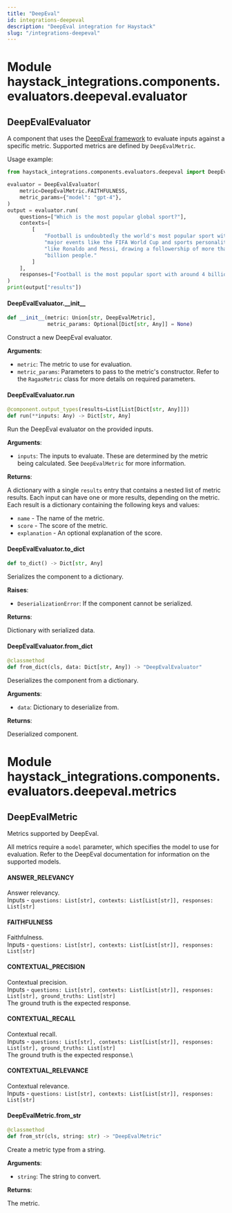 ```yaml
---
title: "DeepEval"
id: integrations-deepeval
description: "DeepEval integration for Haystack"
slug: "/integrations-deepeval"
---
```


<a id="haystack_integrations.components.evaluators.deepeval.evaluator"></a>

# Module haystack\_integrations.components.evaluators.deepeval.evaluator

<a id="haystack_integrations.components.evaluators.deepeval.evaluator.DeepEvalEvaluator"></a>

## DeepEvalEvaluator

A component that uses the [DeepEval framework](https://docs.confident-ai.com/docs/evaluation-introduction)
to evaluate inputs against a specific metric. Supported metrics are defined by `DeepEvalMetric`.

Usage example:
```python
from haystack_integrations.components.evaluators.deepeval import DeepEvalEvaluator, DeepEvalMetric

evaluator = DeepEvalEvaluator(
    metric=DeepEvalMetric.FAITHFULNESS,
    metric_params={"model": "gpt-4"},
)
output = evaluator.run(
    questions=["Which is the most popular global sport?"],
    contexts=[
        [
            "Football is undoubtedly the world's most popular sport with"
            "major events like the FIFA World Cup and sports personalities"
            "like Ronaldo and Messi, drawing a followership of more than 4"
            "billion people."
        ]
    ],
    responses=["Football is the most popular sport with around 4 billion" "followers worldwide"],
)
print(output["results"])
```

<a id="haystack_integrations.components.evaluators.deepeval.evaluator.DeepEvalEvaluator.__init__"></a>

#### DeepEvalEvaluator.\_\_init\_\_

```python
def __init__(metric: Union[str, DeepEvalMetric],
             metric_params: Optional[Dict[str, Any]] = None)
```

Construct a new DeepEval evaluator.

**Arguments**:

- `metric`: The metric to use for evaluation.
- `metric_params`: Parameters to pass to the metric's constructor.
Refer to the `RagasMetric` class for more details
on required parameters.

<a id="haystack_integrations.components.evaluators.deepeval.evaluator.DeepEvalEvaluator.run"></a>

#### DeepEvalEvaluator.run

```python
@component.output_types(results=List[List[Dict[str, Any]]])
def run(**inputs: Any) -> Dict[str, Any]
```

Run the DeepEval evaluator on the provided inputs.

**Arguments**:

- `inputs`: The inputs to evaluate. These are determined by the
metric being calculated. See `DeepEvalMetric` for more
information.

**Returns**:

A dictionary with a single `results` entry that contains
a nested list of metric results. Each input can have one or more
results, depending on the metric. Each result is a dictionary
containing the following keys and values:
- `name` - The name of the metric.
- `score` - The score of the metric.
- `explanation` - An optional explanation of the score.

<a id="haystack_integrations.components.evaluators.deepeval.evaluator.DeepEvalEvaluator.to_dict"></a>

#### DeepEvalEvaluator.to\_dict

```python
def to_dict() -> Dict[str, Any]
```

Serializes the component to a dictionary.

**Raises**:

- `DeserializationError`: If the component cannot be serialized.

**Returns**:

Dictionary with serialized data.

<a id="haystack_integrations.components.evaluators.deepeval.evaluator.DeepEvalEvaluator.from_dict"></a>

#### DeepEvalEvaluator.from\_dict

```python
@classmethod
def from_dict(cls, data: Dict[str, Any]) -> "DeepEvalEvaluator"
```

Deserializes the component from a dictionary.

**Arguments**:

- `data`: Dictionary to deserialize from.

**Returns**:

Deserialized component.

<a id="haystack_integrations.components.evaluators.deepeval.metrics"></a>

# Module haystack\_integrations.components.evaluators.deepeval.metrics

<a id="haystack_integrations.components.evaluators.deepeval.metrics.DeepEvalMetric"></a>

## DeepEvalMetric

Metrics supported by DeepEval.

All metrics require a `model` parameter, which specifies
the model to use for evaluation. Refer to the DeepEval
documentation for information on the supported models.

<a id="haystack_integrations.components.evaluators.deepeval.metrics.DeepEvalMetric.ANSWER_RELEVANCY"></a>

#### ANSWER\_RELEVANCY

Answer relevancy.\
Inputs - `questions: List[str], contexts: List[List[str]], responses: List[str]`

<a id="haystack_integrations.components.evaluators.deepeval.metrics.DeepEvalMetric.FAITHFULNESS"></a>

#### FAITHFULNESS

Faithfulness.\
Inputs - `questions: List[str], contexts: List[List[str]], responses: List[str]`

<a id="haystack_integrations.components.evaluators.deepeval.metrics.DeepEvalMetric.CONTEXTUAL_PRECISION"></a>

#### CONTEXTUAL\_PRECISION

Contextual precision.\
Inputs - `questions: List[str], contexts: List[List[str]], responses: List[str], ground_truths: List[str]`\
The ground truth is the expected response.

<a id="haystack_integrations.components.evaluators.deepeval.metrics.DeepEvalMetric.CONTEXTUAL_RECALL"></a>

#### CONTEXTUAL\_RECALL

Contextual recall.\
Inputs - `questions: List[str], contexts: List[List[str]], responses: List[str], ground_truths: List[str]`\
The ground truth is the expected response.\

<a id="haystack_integrations.components.evaluators.deepeval.metrics.DeepEvalMetric.CONTEXTUAL_RELEVANCE"></a>

#### CONTEXTUAL\_RELEVANCE

Contextual relevance.\
Inputs - `questions: List[str], contexts: List[List[str]], responses: List[str]`

<a id="haystack_integrations.components.evaluators.deepeval.metrics.DeepEvalMetric.from_str"></a>

#### DeepEvalMetric.from\_str

```python
@classmethod
def from_str(cls, string: str) -> "DeepEvalMetric"
```

Create a metric type from a string.

**Arguments**:

- `string`: The string to convert.

**Returns**:

The metric.
